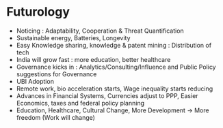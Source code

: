 # Futurology

* Noticing : Adaptability, Cooperation & Threat Quantification
* Sustainable energy, Batteries, Longevity
* Easy Knowledge sharing, knowledge & patent mining : Distribution of tech
* India will grow fast : more education, better healthcare
* Governance kicks in : Analytics/Consulting/Influence and Public Policy suggestions for Governance
* UBI Adoption
* Remote work, bio acceleration starts, Wage inequality starts reducing
* Advances in Financial Systems, Currencies adjust to PPP, Easier Economics, taxes and federal policy planning
* Education, Healthcare, Cultural Change, More Development -> More freedom (Work will change)
